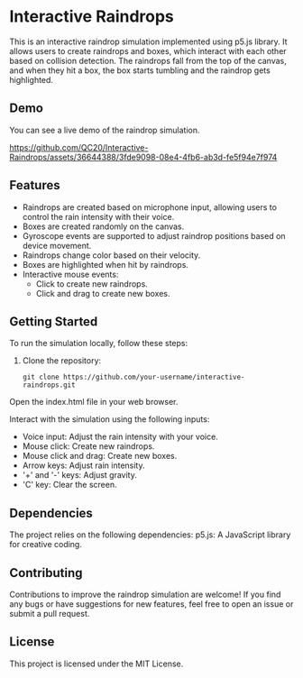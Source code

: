 # Interactive Raindrops

This is an interactive raindrop simulation implemented using p5.js library. It allows users to create raindrops and boxes, which interact with each other based on collision detection. The raindrops fall from the top of the canvas, and when they hit a box, the box starts tumbling and the raindrop gets highlighted.

## Demo

You can see a live demo of the raindrop simulation.

https://github.com/QC20/Interactive-Raindrops/assets/36644388/3fde9098-08e4-4fb6-ab3d-fe5f94e7f974

## Features

- Raindrops are created based on microphone input, allowing users to control the rain intensity with their voice.
- Boxes are created randomly on the canvas.
- Gyroscope events are supported to adjust raindrop positions based on device movement.
- Raindrops change color based on their velocity.
- Boxes are highlighted when hit by raindrops.
- Interactive mouse events:
  - Click to create new raindrops.
  - Click and drag to create new boxes.

## Getting Started

To run the simulation locally, follow these steps:

1. Clone the repository:

   ```shell
   git clone https://github.com/your-username/interactive-raindrops.git

Open the index.html file in your web browser.

Interact with the simulation using the following inputs:
- Voice input: Adjust the rain intensity with your voice.
- Mouse click: Create new raindrops.
- Mouse click and drag: Create new boxes.
- Arrow keys: Adjust rain intensity.
- '+' and '-' keys: Adjust gravity.
- 'C' key: Clear the screen.

## Dependencies
The project relies on the following dependencies:
p5.js: A JavaScript library for creative coding.

## Contributing
Contributions to improve the raindrop simulation are welcome! If you find any bugs or have suggestions for new features, feel free to open an issue or submit a pull request.

## License
This project is licensed under the MIT License.
